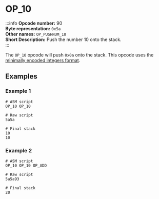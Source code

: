 # OP_10
:::info
**Opcode number:** 90  
**Byte representation:** `0x5a`  
**Other names:** `OP_PUSHNUM_10`  
**Short Description:** Push the number 10 onto the stack.  
:::

The `OP_10` opcode will push `0x0a` onto the stack. This opcode uses the [minimally encoded integers format](../script/numbers.md#minimally-encoded-integers).

## Examples
### Example 1
```shell
# ASM script
OP_10 OP_10

# Raw script
5a5a

# Final stack
10
10
```

### Example 2
```shell
# ASM script
OP_10 OP_10 OP_ADD

# Raw script
5a5a93

# Final stack
20
```
